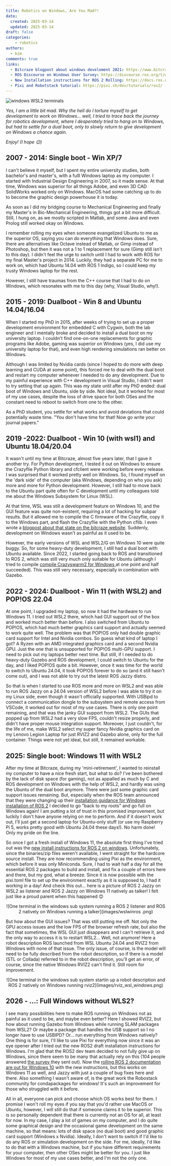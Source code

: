 ```yaml
---
title: Robotics on Windows, Are You Mad?!
date:
  created: 2025-03-14
  updated: 2025-03-14
draft: false
categories: 
    - robotics
authors:
  - kim
comments: true
links:
  - Bitcraze blogpost about windows develoment 2021: https://www.bitcraze.io/2021/04/transitioning-back-to-windows-development/
  - ROS Discourse on Windows User Survey: https://discourse.ros.org/t/windows-survey-results/39502
  - New Installation instructions for ROS 2 Rolling: https://docs.ros.org/en/rolling/Installation/Windows-Install-Binary.html
  - Pixi and Robotstack tutorial: https://pixi.sh/dev/tutorials/ros2/
---
```


<script data-goatcounter="https://knmcguire.goatcounter.com/count"
async src="//gc.zgo.at/count.js"></script>

<p><img alt="windows WSL2 terminals" src="https://knmcguire.github.io/blog/images/wslwinros.png" width="100" /></p>


*Yes, I am a little bit mad. Why the hell do I torture myself to get development to work on Windows... well, I tried to trace back the journey for robotics development, where I desperately tried to hang on to Windows, but had to settle for a dual boot, only to slowly return to give development on Windows a chance again.*

*Enjoy! (I hope :wink:)*

<!-- more -->

## 2007 - 2014: Single boot - Win XP/7

I can't believe it myself, but I spent my entire university studies, both bachelor's and master's, with a fulll Windows laptop as my computer. I started with Industrial Design Engineering in 2007, so it made sense. At that time, Windows was superior for all things Adobe, and even 3D CAD SolidWorks worked only on Windows. MacOS had some catching up to do to become the graphic design powerhouse it is today.

As soon as I did my bridging course to Mechanical Engineering and finally my Master's in Bio-Mechanical Engineering, things got a bit more difficult. Still, I hung on, as we mostly scripted in Matlab, and some Java and even Prolog still worked okay on Windows.

I remember rolling my eyes when someone evangelized Ubuntu to me as the superior OS, saying you can do everything that Windows does. Sure, there are alternatives like Octave instead of Matlab, or Gimp instead of Photoshop, but then it was not a 1 to 1 replacement for sure (Gimp still isn't to this day). I didn't feel the urge to switch until I had to work with ROS for my final Master's project in 2014. Luckily, they had a separate PC for me to work on, which had Ubuntu 14.04 with ROS 1 Indigo, so I could keep my trusty Windows laptop for the rest.

However, I still have traumas from the C++ course that I had to do on Windows, which resonates with me to this day (why, Visual Studio, why!).

## 2015 - 2019: Dualboot - Win 8 and Ubuntu 14.04/16.04

When I started my PhD in 2015, after weeks of trying to set up a proper development environment for embedded C with Cygwin, both the lab engineer and I mentally broke and decided to install a dual boot on my university laptop. I couldn't find one-on-one replacements for graphic programs like Adobe, gaming was superior on Windows (yes, I did use my university laptop for that), and even high rendering simulations ran better on Windows.

Although I was limited by Nvidia cards (since I hoped to do more with deep learning and CUDA at some point), this forced me to deal with the dual boot and restart my computer whenever I needed to do any development. Due to my painful experience with C++ development in Visual Studio, I didn't want to try setting that up again. This was my state until after my PhD ended: dual boot of Windows and Ubuntu, side by side. Not ideal, but it worked for most of my use cases, despite the loss of drive space for both OSes and the constant need to reboot to switch from one to the other.

As a PhD student, you settle for what works and avoid deviations that could potentially waste time. "You don't have time for that! Now go write your journal papers."

## 2019 -2022: Dualboot - Win 10 (with wsl1) and Ubuntu 18.04/20.04

It wasn't until my time at Bitcraze, almost five years later, that I gave it another try. For Python development, I tested it out on Windows to ensure the Crazyflie Python library and cfclient were working before every release. I was surprised that it worked pretty well on Windows. So, I found myself on the 'dark side' of the computer (aka Windows, depending on who you ask) more and more for Python development. However, I still had to move back to the Ubuntu part quite often for C development until my colleagues told me about the Windows Subsystem for Linux (WSL).

At that time, WSL was still a development feature on Windows 10, and the GUI feature was quite non-existent, requiring a lot of hacking for subpar results. But it allowed me to compile the C firmware of the Crazyflie, copy it to the Windows part, and flash the Crazyflie with the Python cflib. I even wrote a [blogpost about that state on the bitcraze website](https://www.bitcraze.io/2021/04/transitioning-back-to-windows-development/). Suddenly, development on Windows wasn't as painful as it used to be. 

However, the early versions of WSL and WSL2/G on Windows 10 were quite buggy. So, for some heavy-duty development, I still had a dual boot with Ubuntu available. Since 2022, I started going back to ROS and transitioned to ROS 2, which was still very much only suitable for Ubuntu (although I tried to compile [compile Crazyswarm2 for Windows ](https://github.com/IMRCLab/crazyswarm2/issues/1) at one point and half succeeded). This was still very necessary, especially in combination with Gazebo.

## 2022 - 2024: Dualboot - Win 11 (with WSL2) and POP!OS 22.04

At one point, I upgraded my laptop, so now it had the hardware to run Windows 11. I tried out WSL2 there, which had GUI support out of the box and worked much better than before. I also switched from Ubuntu to POP!OS, which had much better graphics card support and actually seemed to work quite well. The problem was that POP!OS only had double graphic card support for Intel and Nvidia combos. So guess what kind of laptop I got? A Ryzen with an AMD integrated graphics card and a second Nvidia GPU. Just the one that is unsupported for POP!OS multi-GPU support. I need to pick out my laptops better next time. But still, if I needed to do heavy-duty Gazebo and ROS development, I could switch to Ubuntu for the day, and I liked POP!OS quite a bit. However, once it was time for the world to switch to Ubuntu 24.04, it took POP!OS forever to do so (and it still hasn't come out), and I was not able to try out the latest ROS Jazzy distro.

So that is when I started to use ROS more and more on WSL2 and was able to run ROS Jazzy on a 24.04 version of WSL2 before I was able to try it on my Linux side, even though it wasn't officially supported. With USBipd to connect a communication dongle to the subsystem and remote access from VSCode, it worked out for most of my use cases. There is only one point remaining, and that was the janky GUI support from WSL2. The GUIs that popped up from WSL2 had a very slow FPS, couldn't resize properly, and didn't have proper mouse integration support. Moreover, I just couldn't, for the life of me, make WSL2 select my super fancy Nvidia graphics card on my Lenovo Legion Laptop for just RVIZ2 and Gazebo alone, only for the full container. Things were not yet ideal, but still, it remained workable.


## 2025: Single boot: Windows 11 with WSL2

After my time at Bitcraze, during my 'mini-retirement', I wanted to reinstall my computer to have a nice fresh start, but what to do? I've been bothered by the lack of disk space (for gaming), not as appalled as much by C and ROS development on Windows with the help of WSL2, and hardly was using the Ubuntu of the dual boot anymore. There were just some graphic card support issues remaining. But, especially when the ROS team announced that they were changing up their [installation guidance for Windows installation of ROS 2](https://discourse.ros.org/t/upcoming-switch-of-windows-installation-to-pixi-conda/41916) I decided to go "back to my roots" and go full on Windows again! I am putting a lot of trust in this promised improvement, but luckily I don't have anyone relying on me to perform. And if it doesn't work out, I'll just get a second laptop for Ubuntu-only stuff (or use my Raspberry Pi 5, works pretty good with Ubuntu 24.04 these days!). No harm done! Only my pride on the line.

So once I got a fresh install of Windows 11, the absolute first thing I've tried out was the [new install instructions for ROS 2 on windows](https://github.com/ros2/ros2_documentation/pull/4989). Unfortunately, since the binaries/zip files weren't available, I went straight for the hardcore source install. They are now recommending using Pixi as the environment, which before it was only Miniconda. Sure, I had to wait half a day for all the essential ROS 2 packages to build and install, and fix a couple of errors here and there, but my god, what a breeze. Since it is now possible with the pixi.toml file to set up the environment exactly as it is supposed to, I had it working in a day! And check this out... here is a picture of ROS 2 Jazzy on WSL2 as listener and ROS 2 Jazzy on Windows 11 natively as talker! I felt just like a proud parent when this happened :blush:

<center>![One terminal in the windows sub system running a ROS 2 listener and ROS 2 natively on Windows running a talker](images/wslwinros
.png)</center>

But how about the GUI issues? That was still putting me off. Not only the GPU access issues and the low FPS of the browser refresh rate, but also the fact that sometimes, the WSL GUI just disappears and I can't retrieve it, and the only way to access it is to restart WSL2... Well, not anymore! Here a robot description ROS launched from WSL Ubuntu 24.04 and RVIZ2 from Windows with none of that issue. The only issue, of course, is the model will need to be fully described from the robot description, so if there is a model (STL or Collada) referred to in the robot description, you'll get an error, of course, since the native Windows RVIZ2 can't find it. Still room for improvement.

<center>![One terminal in the windows sub system startin up a robot description and ROS 2 natively on Windows running rviz2](images/rviz_wsl_windows.png)</center>

## 2026 - ...: Full Windows without WLS2?

I see many possibilities here to make ROS running on Windows not as painful as it used to be, and maybe even better? Here I showed RVIZ2, but how about running Gazebo from Windows while running SLAM packages from WSL2? Or maybe a package that handles the USB support so I no longer have to use USBIPD? Or... run everything from Windows natively? One thing is for sure, I'll like to use Pixi for everything now since it was an eye opener after I tried out the new ROS2 draft installation instructions for Windows. I'm glad that the ROS2 dev team decided to not fully give up on Windows, since there seem to be many that actually rely on this (104 people answered [the survey ](https://discourse.ros.org/t/windows-survey-results/39502) they sent out). Now the [rolling ROS 2 documentation are out for Windows 10](https://docs.ros.org/en/rolling/Installation/Windows-Install-Binary.html) with the new instructions, but this works on Windows 11 as well, and Jazzy with just a couple of bug fixes here and there. Also something I wasn't aware of, is the great work the Robostack community for condapackages for windows! It's such an improvement for those who struggled with it before. 

All in all, everyone can pick and choose which OS works best for them. I promise I won't roll my eyes if you say that you'd rather use MacOS or Ubuntu, however, I will still do that if someone claims it to be superior. This is so personally dependent that there is currently not an OS for all, at least for now. In my case, I play a lot of games on my computer, and I do quite some graphical design and the occasional game development on the same machine, so that means: lots of disk space (no dual boot) and good graphic card support (Windows x Nvidia). Ideally, I don't want to switch if I'd like to do any ROS or simulation development on the side. For me, ideally, I'd like to do that with a Windows machine, but if you have different requirements for your computer, then other OSes might be better for you. I just like Windows for most of my use cases better, and I'm not the only one.